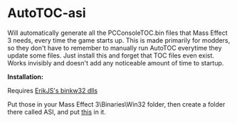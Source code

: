 # AutoTOC-asi

Will automatically generate all the PCConsoleTOC.bin files that Mass Effect 3 needs, every time the game starts up. This is made primarily for modders, so they don't have to remember to manually run AutoTOC everytime they update some files. Just install this and forget that TOC files even exist. Works invisibly and doesn't add any noticeable amount of time to startup.

**Installation:**

Requires [ErikJS's binkw32 dlls](https://github.com/Erik-JS/masseffect-binkw32/releases/tag/r4)

Put those in your Mass Effect 3\Binaries\Win32 folder, then create a folder there called ASI, and put [this](https://github.com/SirCxyrtyx/AutoTOC-asi/releases/download/v1.0/AutoTOC.asi) in it.
